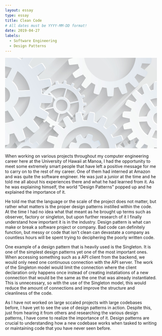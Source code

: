 ```yaml
---
layout: essay
type: essay
title: Clean Code
# All dates must be YYYY-MM-DD format!
date: 2019-04-27
labels:
  - Software Engineering
  - Design Patterns
---
```


<img class="ui tiny left circular floated image" src="../images/design.jpg">

When working on various projects throughout my computer engineering career here at the University of Hawaii at Manoa, I had the opportunity to meet some extremely smart people that have left a positive message for me to carry on to the rest of my career. One of them had interned at Amazon and was quite the software engineer. He was just a junior at the time and he told me all about his experiences there and what he had learned from it. As he was explaining himself, the world "Design Patterns" popped up and he explained the importance of it. 

He told me that the language or the scale of the project does not matter, but rather what matters is the proper design patterns instilled within the code. At the time I had no idea what that meant as he brought up terms such as observer, factory or singleton, but upon further research of it I finally understand how important it is in the industry. Design pattern is what can make or break a software project or company. Bad code can definitely function, but messy or code that isn't clean can devastate a company as countless hours will be spent trying to deciphering the poorly written code. 

One example of a design pattern that is heavily used is the Singleton. It is one of the simplest design patterns yet one of the most important ones. When accessing something such as a API client from the backend, we would only need one continuous connection with the API server. The work of the Singleton model would limit the connection where the client declaration only happens once instead of creating instatiations of a new connection that would be the same as the one that was already instantiated. This is unnecessary, so with the use of the Singleton model, this would reduce the amount of connections and improve the structure and cleanliness of the code. 

As I have not worked on large sccaled projects with large codebases before, I have yet to see the use of design patterns in action. Despite this, just from hearing it from others and researching the various design patterns, I have come to realize the importance of it. Design patterns are crucial to understanding how a new codebase works when tasked to writing or maintaining code that you have never seen before. 
